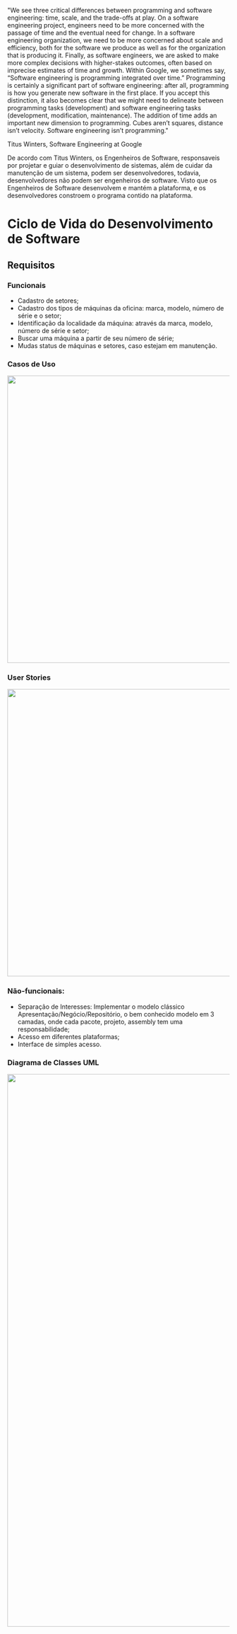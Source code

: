 "We see three critical differences between programming and software engineering: time, scale, and the trade-offs at play. On a software engineering project, engineers need to be more concerned with the passage of time and the eventual need for change. In a software engineering organization, we need to be more concerned about scale and efficiency, both for the software we produce as well as for the organization that is producing it. Finally, as software engineers, we are asked to make more complex decisions with higher-stakes outcomes, often based on imprecise estimates of time and growth. Within Google, we sometimes say, “Software engineering is programming integrated over time.” Programming is certainly a significant part of software engineering: after all, programming is how you generate new software in the first place. If you accept this distinction, it also becomes clear that we might need to delineate between programming tasks (development) and software engineering tasks (development, modification, maintenance). The addition of time adds an important new dimension to programming. Cubes aren’t squares, distance isn’t velocity. Software engineering isn’t programming."

Titus Winters, Software Engineering at Google

De acordo com Titus Winters, os Engenheiros de Software, responsaveis por projetar e guiar o desenvolvimento de sistemas, além de cuidar da manutenção de um sistema, podem ser desenvolvedores, todavia, desenvolvedores não podem ser engenheiros de software. Visto que os Engenheiros de Software desenvolvem e mantém a plataforma, e os desenvolvedores constroem o programa contido na plataforma.

# Ciclo de Vida do Desenvolvimento de Software

## Requisitos

### Funcionais
  - Cadastro de setores;
  - Cadastro dos tipos de máquinas da oficina: marca, modelo, número de série e o setor; 
  - Identificação da localidade da máquina: através da marca, modelo, número de série e setor;
  - Buscar uma máquina a partir de seu número de série;
  - Mudas status de máquinas e setores, caso estejam em manutenção.

### Casos de Uso
<div align="center">
<img src="https://user-images.githubusercontent.com/108765052/190936777-575efc5d-2d4f-43b4-adb9-0c83c4680161.jpeg" width="650px" />
</div>

### User Stories
<div align="center">
<img src="https://user-images.githubusercontent.com/108765052/190936809-d89be112-f986-4558-b551-05c1e2d875e2.jpeg" width="650px" />
</div>

### Não-funcionais:
  - Separação de Interesses: Implementar o modelo clássico Apresentação/Negócio/Repositório, o bem conhecido modelo em 3 camadas, onde cada pacote, projeto, assembly tem uma responsabilidade;
  - Acesso em diferentes plataformas;
  - Interface de simples acesso.

### Diagrama de Classes UML
<div align="center">
<img src="https://user-images.githubusercontent.com/108765052/191131800-51066630-9845-4846-b2ec-6f37b39e0c87.png" width="1250px" />
</div>


